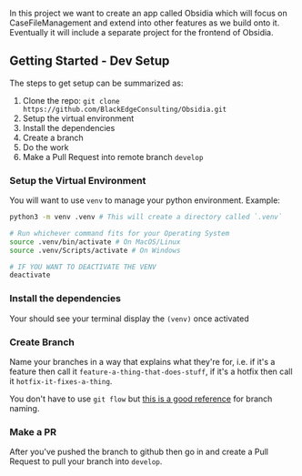 In this project we want to create an app called Obsidia which will focus on CaseFileManagement and extend into other features as we build onto it. Eventually it will include a separate project for the frontend of Obsidia.

## Getting Started - Dev Setup
The steps to get setup can be summarized as:
1. Clone the repo: `git clone https://github.com/BlackEdgeConsulting/Obsidia.git`
2. Setup the virtual environment
3. Install the dependencies
4. Create a branch
5. Do the work
6. Make a Pull Request into remote branch `develop`


### Setup the Virtual Environment
You will want to use `venv` to manage your python environment. Example:
```sh
python3 -m venv .venv # This will create a directory called `.venv`

# Run whichever command fits for your Operating System
source .venv/bin/activate # On MacOS/Linux
source .venv/Scripts/activate # On Windows

# IF YOU WANT TO DEACTIVATE THE VENV
deactivate
```

### Install the dependencies
Your should see your terminal display the `(venv)` once activated

### Create Branch
Name your branches in a way that explains what they're for, i.e. if it's a feature then call it `feature-a-thing-that-does-stuff`, if it's a hotfix then call it `hotfix-it-fixes-a-thing`.

You don't have to use `git flow` but [this is a good reference](https://www.atlassian.com/git/tutorials/comparing-workflows/gitflow-workflow) for branch naming.

### Make a PR
After you've pushed the branch to github then go in and create a Pull Request to pull your branch into `develop`.
